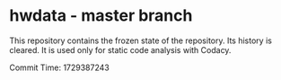 # hwdata - master branch

This repository contains the frozen state of the repository.
Its history is cleared. It is used only for static code
analysis with Codacy.

Commit Time: 1729387243